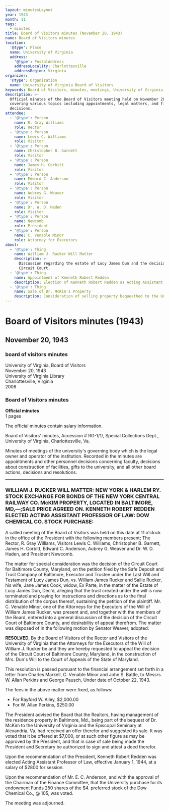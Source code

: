 ```yaml
---
layout: minutesLayout
year: 1943
month: 11
tags:
  - minutes
title: Board of Visitors minutes (November 20, 1943)
name: Board of Visitors minutes
location:
  '@type': Place
  name: University of Virginia
  address:
    '@type': PostalAddress
    addressLocality: Charlottesville
    addressRegion: Virginia
organizer:
  '@type': Organization
  name: University of Virginia Board of Visitors
keywords: Board of Visitors, minutes, meetings, University of Virginia, legal matters
description: >-
  Official minutes of the Board of Visitors meeting held on November 20, 1943,
  covering various topics including appointments, legal matters, and financial
  decisions.
attendee:
  - '@type': Person
    name: R. Gray Williams
    role: Rector
  - '@type': Person
    name: Lewis C. Williams
    role: Visitor
  - '@type': Person
    name: Christopher B. Garnett
    role: Visitor
  - '@type': Person
    name: James H. Corbitt
    role: Visitor
  - '@type': Person
    name: Edward C. Anderson
    role: Visitor
  - '@type': Person
    name: Aubrey G. Weaver
    role: Visitor
  - '@type': Person
    name: Dr. W. D. Haden
    role: Visitor
  - '@type': Person
    name: Newcomb
    role: President
  - '@type': Person
    name: C. Venable Minor
    role: Attorney for Executors
about:
  - '@type': Thing
    name: William J. Rucker Will Matter
    description: >-
      Discussion regarding the estate of Lucy James Dun and the decision by the
      Circuit Court.
  - '@type': Thing
    name: Appointment of Kenneth Robert Redden
    description: Election of Kenneth Robert Redden as Acting Assistant Professor of Law.
  - '@type': Thing
    name: Sale of Dr. McKim's Property
    description: Consideration of selling property bequeathed to the University.
---
```


<!-- altadded -->
<!-- altadded -->

<!-- llmmeta -->



<!-- llmformatted -->

# Board of Visitors minutes (1943)

## November 20, 1943

### board of visitors minutes

University of Virginia, Board of Visitors\
November 20, 1943\
University of Virginia Library\
Charlottesville, Virginia\
2006

### Board of Visitors minutes

**Official minutes**\
1 pages

The official minutes contain salary information.

Board of Visitors' minutes, Accession # RG-1/1/, Special Collections Dept., University of Virginia, Charlottesville, Va.

Minutes of meetings of the university's governing body which is the legal owner and operator of the institution. Recorded in the minutes are appointments and other personnel decisions concerning faculty, decisions about construction of facilities, gifts to the university, and all other board actions, decisions and resolutions.

***

### WILLIAM J. RUCKER WILL MATTER: NEW YORK & HARLEM RY. STOCK EXCHANGE FOR BONDS OF THE NEW YORK CENTRAL RAILWAY CO. McKIM PROPERTY, LOCATED IN BALTIMORE, MD,—;SALE PRICE AGREED ON. KENNETH ROBERT REDDEN ELECTED ACTING ASSISTANT PROFESSOR OF LAW: DOW CHEMICAL CO. STOCK PURCHASE:

A called meeting of the Board of Visitors was held on this date at 11 o'clock in the office of the President with the following members present; The Rector, R. Gray Williams, Visitors Lewis C. Williams, Christopher B. Garnett, James H. Corbitt, Edward C. Anderson, Aubrey G. Weaver and Dr. W. D. Haden, and President Newcomb.

The matter for special consideration was the decision of the Circuit Court for Baltimore County, Maryland, on the petition filed by the Safe Deposit and Trust Company of Baltimore, Executor and Trustee under the Last Will and Testament of Lucy James Dun, vs. William James Rucker and Sallie Rucker, his wife, Jane James Cook, widow, Ex Parte, in the matter of the Estate of Lucy James Dun, Dec'd, alleging that the trust created under the will is now terminated and praying for instructions and directions as to the final distribution of the corpus thereof, sustaining the petition of the plaintiff. Mr. C. Venable Minor, one of the Attorneys for the Executors of the Will of William James Rucker, was present and, and together with the members of the Board, entered into a general discussion of the decision of the Circuit Court of Baltimore County, and desirability of appeal therefrom. The matter was disposed of in the following motion by Senator Weaver, adopted:

**RESOLVED**, By the Board of Visitors of the Rector and Visitors of the University of Virginia that the Attorneys for the Executors of the Will of William J. Rucker be and they are hereby requested to appeal the decision of the Circuit Court of Baltimore County, Maryland, in the construction of Mrs. Dun's Will to the Court of Appeals of the State of Maryland.

This resolution is passed pursuant to the financial arrangement set forth in a letter from Charles Markell, C. Venable Minor and John S. Battle, to Messrs. W. Allan Perkins and George Pausch, Under date of October 22, 1943.

The fees in the above matter were fixed, as follows:

* For Rayford W. Alley, $2,000.00
* For W. Allan Perkins, $250.00

The President advised the Board that the Realtors, having management of the residence property in Baltimore, Md., being part of the bequest of Dr. McKim to the University of Virginia and the Episcopal Seminary at Alexandria, Va. had received an offer therefor and suggested its sale. It was voted that it be offered at $7,000, or at such other figure as may be approved by the President, and that in case of sale being made the President and Secretary be authorized to sign and attest a deed therefor.

Upon the recommendation of the President, Kenneth Robert Redden was elected Acting Assistant Professor of Law, effective January 1, 1944, at a salary of $2800 for session.

Upon the recommendation of Mr. E. C. Anderson, and with the approval of the Chairman of the Finance Committee, that the University purchase for its endowment Funds 250 shares of the $4. preferred stock of the Dow Chemical Co., @ 105, was voted.

The meeting was adjourned.
